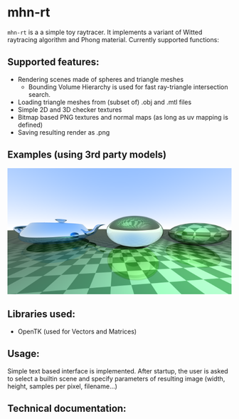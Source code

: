 # mhn-rt

`mhn-rt` is a a simple toy raytracer. It implements a variant of Witted raytracing algorithm and Phong material. Currently supported functions:

## Supported features:
- Rendering scenes made of spheres and triangle meshes
	- Bounding Volume Hierarchy is used for fast ray-triangle intersection search.
- Loading triangle meshes from (subset of) .obj and .mtl files
- Simple 2D and 3D checker textures
- Bitmap based PNG textures and normal maps (as long as uv mapping is defined)
- Saving resulting render as .png

## Examples (using 3rd party models)
[![img](img/scene2.png)](img/scene2_hd.png)

## Libraries used:
- OpenTK (used for Vectors and Matrices)

## Usage:
Simple text based interface is implemented. After startup, the user is asked to select a builtin scene and specify parameters of resulting image (width, height, samples per pixel, filename...)

## Technical documentation:
